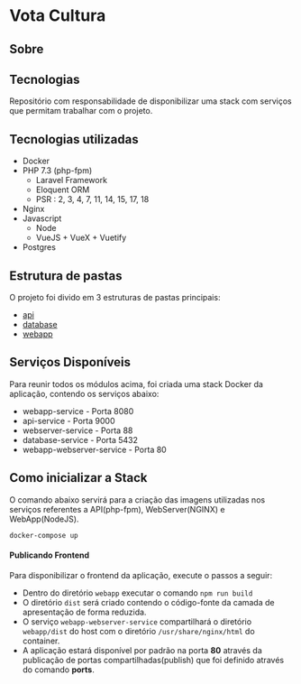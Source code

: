 # Vota Cultura

## Sobre


## Tecnologias

Repositório com responsabilidade de disponibilizar uma stack com serviços que permitam trabalhar com o projeto.


## Tecnologias utilizadas

- Docker
- PHP 7.3 (php-fpm)
  - Laravel Framework
  - Eloquent ORM
  - PSR : 2, 3, 4, 7, 11, 14, 15, 17, 18
- Nginx
- Javascript
  - Node
  - VueJS + VueX + Vuetify
- Postgres

## Estrutura de pastas

O projeto foi divido em 3 estruturas de pastas principais:

- [api](./api)
- [database](./database)
- [webapp](./webapp)

## Serviços Disponíveis

Para reunir todos os módulos acima, foi criada uma stack Docker da aplicação, contendo os serviços abaixo:

- webapp-service - Porta 8080
- api-service - Porta 9000
- webserver-service - Porta 88
- database-service - Porta 5432
- webapp-webserver-service - Porta 80

## Como inicializar a Stack

O comando abaixo servirá para a criação das imagens utilizadas nos serviços referentes a API(php-fpm),
WebServer(NGINX) e WebApp(NodeJS).

```console
docker-compose up
```

#### Publicando Frontend

Para disponibilizar o frontend da aplicação, execute o passos a seguir:
- Dentro do diretório `webapp`  executar o comando `npm run build` 
- O diretório `dist` será criado contendo o código-fonte da camada de apresentação de forma reduzida.
- O serviço `webapp-webserver-service` compartilhará o diretório `webapp/dist` do host com o diretório 
`/usr/share/nginx/html` do container.
- A aplicação estará disponível por padrão na porta **80** através da publicação de portas compartilhadas(publish) 
que foi definido através do comando **ports**.
